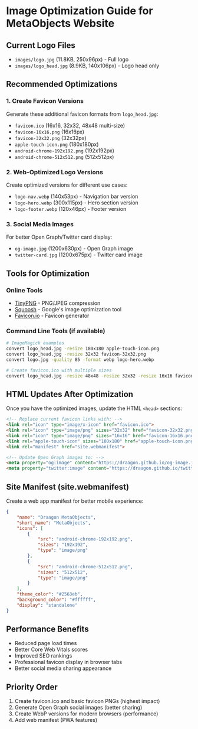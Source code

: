 # Image Optimization Guide for MetaObjects Website

## Current Logo Files
- `images/logo.jpg` (11.8KB, 250x96px) - Full logo
- `images/logo_head.jpg` (8.9KB, 140x106px) - Logo head only

## Recommended Optimizations

### 1. Create Favicon Versions
Generate these additional favicon formats from `logo_head.jpg`:
- `favicon.ico` (16x16, 32x32, 48x48 multi-size)
- `favicon-16x16.png` (16x16px)
- `favicon-32x32.png` (32x32px)
- `apple-touch-icon.png` (180x180px)
- `android-chrome-192x192.png` (192x192px)
- `android-chrome-512x512.png` (512x512px)

### 2. Web-Optimized Logo Versions
Create optimized versions for different use cases:
- `logo-nav.webp` (140x53px) - Navigation bar version
- `logo-hero.webp` (300x115px) - Hero section version
- `logo-footer.webp` (120x46px) - Footer version

### 3. Social Media Images
For better Open Graph/Twitter card display:
- `og-image.jpg` (1200x630px) - Open Graph image
- `twitter-card.jpg` (1200x675px) - Twitter card image

## Tools for Optimization

### Online Tools
- [TinyPNG](https://tinypng.com/) - PNG/JPEG compression
- [Squoosh](https://squoosh.app/) - Google's image optimization tool
- [Favicon.io](https://favicon.io/) - Favicon generator

### Command Line Tools (if available)
```bash
# ImageMagick examples
convert logo_head.jpg -resize 180x180 apple-touch-icon.png
convert logo_head.jpg -resize 32x32 favicon-32x32.png
convert logo.jpg -quality 85 -format webp logo-hero.webp

# Create favicon.ico with multiple sizes
convert logo_head.jpg -resize 48x48 -resize 32x32 -resize 16x16 favicon.ico
```

## HTML Updates After Optimization

Once you have the optimized images, update the HTML `<head>` sections:

```html
<!-- Replace current favicon links with: -->
<link rel="icon" type="image/x-icon" href="favicon.ico">
<link rel="icon" type="image/png" sizes="32x32" href="favicon-32x32.png">
<link rel="icon" type="image/png" sizes="16x16" href="favicon-16x16.png">
<link rel="apple-touch-icon" sizes="180x180" href="apple-touch-icon.png">
<link rel="manifest" href="site.webmanifest">

<!-- Update Open Graph images to: -->
<meta property="og:image" content="https://draagon.github.io/og-image.jpg">
<meta property="twitter:image" content="https://draagon.github.io/twitter-card.jpg">
```

## Site Manifest (site.webmanifest)
Create a web app manifest for better mobile experience:

```json
{
    "name": "Draagon MetaObjects",
    "short_name": "MetaObjects",
    "icons": [
        {
            "src": "android-chrome-192x192.png",
            "sizes": "192x192",
            "type": "image/png"
        },
        {
            "src": "android-chrome-512x512.png",
            "sizes": "512x512",
            "type": "image/png"
        }
    ],
    "theme_color": "#2563eb",
    "background_color": "#ffffff",
    "display": "standalone"
}
```

## Performance Benefits
- Reduced page load times
- Better Core Web Vitals scores
- Improved SEO rankings
- Professional favicon display in browser tabs
- Better social media sharing appearance

## Priority Order
1. Create favicon.ico and basic favicon PNGs (highest impact)
2. Generate Open Graph social images (better sharing)
3. Create WebP versions for modern browsers (performance)
4. Add web manifest (PWA features)
